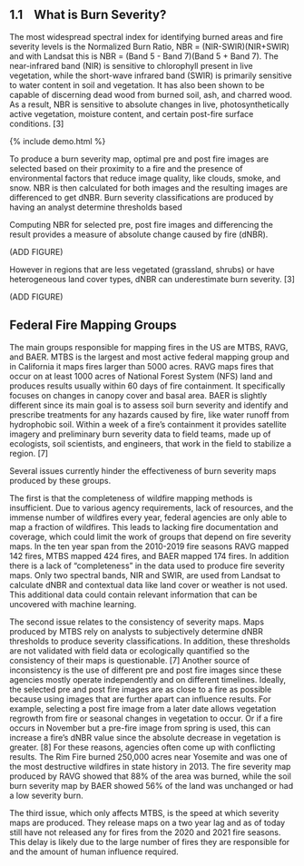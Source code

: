 ## 1.1&nbsp;&nbsp;&nbsp;&nbsp;What is Burn Severity?

The most widespread spectral index for identifying burned areas and fire severity levels is the Normalized Burn Ratio, NBR = (NIR-SWIR)(NIR+SWIR) and with Landsat this is NBR = (Band 5 - Band 7)(Band 5 + Band 7).
The near-infrared band (NIR) is sensitive to chlorophyll present in live vegetation, while the short-wave infrared band (SWIR) is primarily sensitive to water content in soil and vegetation. It has also been shown to be capable of discerning dead wood from burned soil, ash, and charred wood. As a result, NBR is sensitive to absolute changes in live, photosynthetically active vegetation, moisture content, and certain post-fire surface conditions. [3] 


{% include demo.html %}

To produce a burn severity map, optimal pre and post fire images are selected based on their proximity to a fire and the presence of environmental factors that reduce image quality, like clouds, smoke, and snow. NBR is then calculated for both images and the resulting images are differenced to get dNBR. Burn severity classifications are produced by having an analyst determine thresholds based 


Computing NBR for selected pre, post fire images and differencing the result provides a measure of absolute change caused by fire (dNBR). 

(ADD FIGURE)



However in regions that are less vegetated (grassland, shrubs) or have heterogeneous land cover types, dNBR can underestimate burn severity. [3]

(ADD FIGURE)


## Federal Fire Mapping Groups
The main groups responsible for mapping fires in the US are MTBS, RAVG, and BAER. MTBS is the largest and most active federal mapping group and in California it maps fires larger than 5000 acres. RAVG maps fires that occur on at least 1000 acres of National Forest System (NFS) land and produces results usually within 60 days of fire containment. It specifically focuses on changes in canopy cover and basal area. BAER is slightly different since its main goal is to assess soil burn severity and identify and prescribe treatments for any hazards caused by fire, like water runoff from hydrophobic soil. Within a week of a fire’s containment it provides satellite imagery and preliminary burn severity data to field teams, made up of ecologists, soil scientists, and engineers, that work in the field to stabilize a region. [7]

Several issues currently hinder the effectiveness of burn severity maps produced by these groups.

The first is that the completeness of wildfire mapping methods is insufficient. Due to various agency requirements, lack of resources, and the immense number of wildfires every year, federal agencies are only able to map a fraction of wildfires. This leads to lacking fire documentation and coverage, which could limit the work of groups that depend on fire severity maps. In the ten year span from the 2010-2019 fire seasons RAVG mapped 142 fires, MTBS mapped 424 fires, and BAER mapped 174 fires. In addition there is a lack of “completeness” in the data used to produce fire severity maps. Only two spectral bands, NIR and SWIR, are used from Landsat to calculate dNBR and contextual data like land cover or weather is not used. This additional data could contain relevant information that can be uncovered with machine learning.

The second issue relates to the consistency of severity maps. Maps produced by MTBS rely on analysts to subjectively determine dNBR thresholds to produce severity classifications. In addition, these thresholds are not validated with field data or ecologically quantified so the consistency of their maps is questionable. [7] 
Another source of inconsistency is the use of different pre and post fire images since these agencies mostly operate independently and on different timelines. Ideally, the selected pre and post fire images are as close to a fire as possible because using images that are further apart can influence results. For example, selecting a post fire image from a later date allows vegetation regrowth from fire or seasonal changes in vegetation to occur. Or if a fire occurs in November but a pre-fire image from spring is used, this can increase a fire’s dNBR value since the absolute decrease in vegetation is greater. [8] For these reasons, agencies often come up with conflicting results. The Rim Fire burned 250,000 acres near Yosemite and was one of the most destructive wildfires in state history in 2013. The fire severity map produced by RAVG showed that 88% of the area was burned, while the soil burn severity map by BAER showed 56% of the land was unchanged or had a low severity burn. 


The third issue, which only affects MTBS, is the speed at which severity maps are produced. They release maps on a two year lag and as of today still have not released any for fires from the 2020 and 2021 fire seasons. This delay is likely due to the large number of fires they are responsible for and the amount of human influence required.
